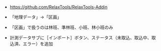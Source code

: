 * https://github.com/RelaxTools/RelaxTools-Addin

* 「地理データ」→「区画」
* 「区画」で扱うのは林班、準林班、小班、林小班のみ
* 計測データサブに［インポート］ボタン、ステータス（未取込、取込中、取込済、エラー）を追加

